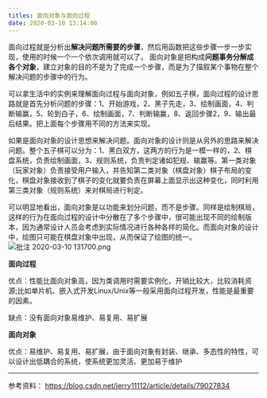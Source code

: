 ```yaml
---
titles: 面向对象与面向过程
date: 2020-03-10 13:14:00
---
```


面向过程就是分析出**解决问题所需要的步骤**，然后用函数把这些步骤一步一步实现，使用的时候一个一个依次调用就可以了。
面向对象是把构成**问题事务分解成各个对象**，建立对象的目的不是为了完成一个步骤，而是为了描叙某个事物在整个解决问题的步骤中的行为。


<!--more-->


可以拿生活中的实例来理解面向过程与面向对象，例如五子棋，面向过程的设计思路就是首先分析问题的步骤：1、开始游戏，2、黑子先走，3、绘制画面，4、判断输赢，5、轮到白子，6、绘制画面，7、判断输赢，8、返回步骤2，9、输出最后结果。把上面每个步骤用不同的方法来实现。

如果是面向对象的设计思想来解决问题。面向对象的设计则是从另外的思路来解决问题。整个五子棋可以分为：1、黑白双方，这两方的行为是一模一样的，2、棋盘系统，负责绘制画面，3、规则系统，负责判定诸如犯规、输赢等。第一类对象（玩家对象）负责接受用户输入，并告知第二类对象（棋盘对象）棋子布局的变化，棋盘对象接收到了棋子的变化就要负责在屏幕上面显示出这种变化，同时利用第三类对象（规则系统）来对棋局进行判定。

可以明显地看出，面向对象是以功能来划分问题，而不是步骤。同样是绘制棋局，这样的行为在面向过程的设计中分散在了多个步骤中，很可能出现不同的绘制版本，因为通常设计人员会考虑到实际情况进行各种各样的简化。而面向对象的设计中，绘图只可能在棋盘对象中出现，从而保证了绘图的统一。
![批注 2020-03-10 131700.png][1]

**面向过程** 

优点：性能比面向对象高，因为类调用时需要实例化，开销比较大，比较消耗资源;比如单片机、嵌入式开发Linux/Unix等一般采用面向过程开发，性能是最重要的因素。                                                                                               

缺点：没有面向对象易维护、易复用、易扩展


**面向对象** 

优点：易维护、易复用、易扩展，由于面向对象有封装、继承、多态性的特性，可以设计出低耦合的系统，使系统更加灵活、更加易于维护                           

----------
参考资料：
<https://blog.csdn.net/jerry11112/article/details/79027834>

  [1]: http://blog.wxcserver.top/usr/uploads/2020/03/774394962.png